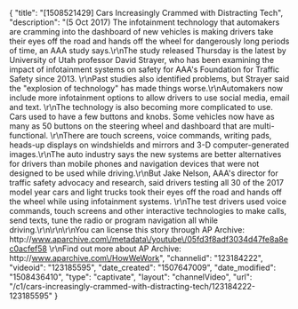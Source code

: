 {
    "title": "[1508521429] Cars Increasingly Crammed with Distracting Tech",
    "description": "(5 Oct 2017) The infotainment technology that automakers are cramming into the dashboard of new vehicles is making drivers take their eyes off the road and hands off the wheel for dangerously long periods of time, an AAA study says.\r\nThe study released Thursday is the latest by University of Utah professor David Strayer, who has been examining the impact of infotainment systems on safety for AAA's Foundation for Traffic Safety since 2013.  \r\nPast studies also identified problems, but Strayer said the \"explosion of technology\" has made things worse.\r\nAutomakers now include more infotainment options to allow drivers to use social media, email and text. \r\nThe technology is also becoming more complicated to use. Cars used to have a few buttons and knobs. Some vehicles now have as many as 50 buttons on the steering wheel and dashboard that are multi-functional. \r\nThere are touch screens, voice commands, writing pads, heads-up displays on windshields and mirrors and 3-D computer-generated images.\r\nThe auto industry says the new systems are better alternatives for drivers than mobile phones and navigation devices that were not designed to be used while driving.\r\nBut Jake Nelson, AAA's director for traffic safety advocacy and research, said drivers testing all 30 of the 2017 model year cars and light trucks took their eyes off the road and hands off the wheel while using infotainment systems. \r\nThe test drivers used voice commands, touch screens and other interactive technologies to make calls, send texts, tune the radio or program navigation all while driving.\r\n\r\n\r\nYou can license this story through AP Archive: http:\/\/www.aparchive.com\/metadata\/youtube\/05fd3f8adf3034d47fe8a8ec0acfef58 \r\nFind out more about AP Archive: http:\/\/www.aparchive.com\/HowWeWork",
    "channelid": "123184222",
    "videoid": "123185595",
    "date_created": "1507647009",
    "date_modified": "1508436410",
    "type": "captivate",
    "layout": "channelVideo",
    "url": "\/c1\/cars-increasingly-crammed-with-distracting-tech\/123184222-123185595"
}